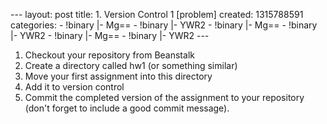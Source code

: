 --- layout: post title: 1. Version Control 1 [problem] created:
1315788591 categories: - !binary |- Mg== - !binary |- YWR2 - !binary |-
Mg== - !binary |- YWR2 - !binary |- Mg== - !binary |- YWR2 ---

1.  Checkout your repository from Beanstalk
2.  Create a directory called hw1 (or something similar)
3.  Move your first assignment into this directory
4.  Add it to version control
5.  Commit the completed version of the assignment to your repository
    (don't forget to include a good commit message).

